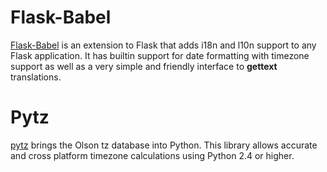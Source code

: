 # Flask-Babel
[Flask-Babel](https://web.archive.org/web/20201111174034/https://flask-babel.tkte.ch/) is an extension to Flask that adds i18n and l10n support to any Flask application. It has builtin support for date formatting with timezone support as well as a very simple and friendly interface to **gettext** translations.


# Pytz
[pytz](https://pypi.org/project/pytz/) brings the Olson tz database into Python. This library allows accurate and cross platform timezone calculations using Python 2.4 or higher.
